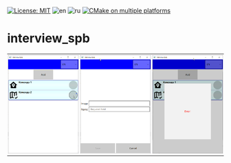 [![License: MIT](https://img.shields.io/badge/License-MIT-yellow.svg)](https://opensource.org/licenses/MIT) ![en](https://img.shields.io/badge/lang-en-green.svg) ![ru](https://img.shields.io/badge/lang-ru-green.svg) [![CMake on multiple platforms](https://github.com/Ornstein89/interview_spb/actions/workflows/cmake-multi-platform.yml/badge.svg)](https://github.com/Ornstein89/interview_spb/actions/workflows/cmake-multi-platform.yml)

# interview_spb

<table style="padding:0; border:none;">
    <tr style="padding:0; border:none;">
        <td style="padding:2px; border:none;">
            <img src="doc/img/page1.png"/>
        </td>
        <td style="padding:2px; border:none;">
            <img src="doc/img/page2.png"/>
        </td>
        <td style="padding:2px; border:none;">
            <img src="doc/img/page_error.png"/>
        </td>
    </tr>
</table>

